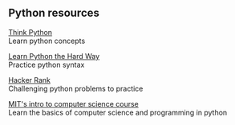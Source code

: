 ## Python resources

[Think Python](http://greenteapress.com/thinkpython/html/index.html)  
Learn python concepts
 
[Learn Python the Hard Way](http://learnpythonthehardway.org/book/)  
Practice python syntax

[Hacker Rank](https://www.hackerrank.com/domains/python/py-introduction)  
Challenging python problems to practice

[MIT's intro to computer science course](http://ocw.mit.edu/courses/electrical-engineering-and-computer-science/6-00sc-introduction-to-computer-science-and-programming-spring-2011/unit-1/lecture-2-core-elements-of-a-program/)  
Learn the basics of computer science and programming in python